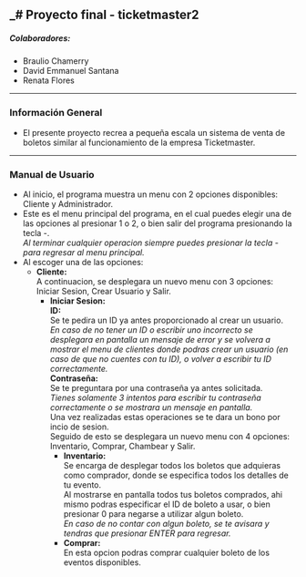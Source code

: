 _# Proyecto final - ticketmaster2
---
##### Colaboradores:
- Braulio Chamerry 
- David Emmanuel Santana 
- Renata Flores
---
### Información General
- El presente proyecto recrea a pequeña escala un sistema de venta de boletos similar al funcionamiento de la empresa Ticketmaster. 
---
### Manual de Usuario
- Al inicio, el programa muestra un menu con 2 opciones disponibles: Cliente y Administrador.
- Este es el menu principal del programa, en el cual puedes elegir una de las opciones al presionar 1 o 2, o bien salir del programa presionando la tecla -. <br>
  _Al terminar cualquier operacion siempre puedes presionar la tecla - para regresar al menu principal._
- Al escoger una de las opciones: <br>
    - __Cliente:__ <br>
    A continuacion, se desplegara un nuevo menu con 3 opciones: Iniciar Sesion, Crear Usuario y Salir.
      - __Iniciar Sesion:__  <br>
      __ID:__ <br>
      Se te pedira un ID ya antes proporcionado al crear un usuario. <br>
      _En caso de no tener un ID o escribir uno incorrecto se desplegara en pantalla un mensaje de error y se volvera a mostrar
      el menu de clientes donde podras crear un usuario (en caso de que no cuentes con tu ID), o volver a escribir tu ID correctamente._ <br>
      __Contraseña:__ <br>
      Se te preguntara por una contraseña ya antes solicitada. <br>
      _Tienes solamente 3 intentos para escribir tu contraseña correctamente o se mostrara un mensaje en pantalla._ <br>
      Una vez realizadas estas operaciones se te dara un bono por incio de sesion. <br>
      Seguido de esto se desplegara un nuevo menu con 4 opciones: Inventario, Comprar, Chambear y Salir. <br>
        - __Inventario:__ <br>
        Se encarga de desplegar todos los boletos que adquieras como comprador, donde se especifica todos los detalles de tu evento. <br>
        Al mostrarse en pantalla todos tus boletos comprados, ahi mismo podras especificar el ID de boleto a usar, o bien presionar 0 
        para negarse a utilizar algun boleto. <br>
        _En caso de no contar con algun boleto, se te avisara y tendras que presionar ENTER para regresar._
        - __Comprar:__ <br> 
        En esta opcion podras comprar cualquier boleto de los eventos disponibles. <br>
        
  
